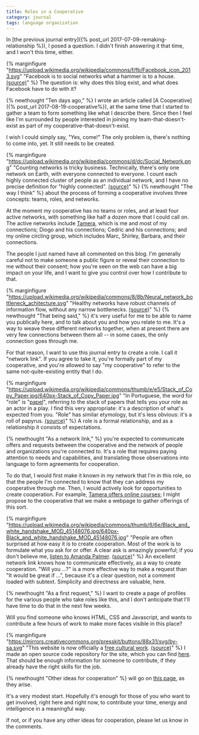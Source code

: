 ```yaml
---
title: Roles in a Cooperative
category: journal
tags: language organization
---
```


In [the previous journal entry]({% post_url 2017-07-09-remaking-relationship %}), I posed a question. I didn't finish answering it that time, and I won't this time, either.

{% marginfigure "https://upload.wikimedia.org/wikipedia/commons/f/fb/Facebook_icon_2013.svg" "Facebook is to social networks what a hammer is to a house. [(source)](https://commons.wikimedia.org/wiki/File:Facebook_icon_2013.svg)" %}
The question is: why does this blog exist, and what does Facebook have to do with it?

{% newthought "Ten days ago," %} I wrote an article called [A Cooperative]({% post_url 2017-08-19-cooperative%}), at the same time that I started to gather a team to form something like what I describe there. Since then I feel like I'm surrounded by people interested in joining my team-that-doesn't-exist as part of my cooperative-that-doesn't-exist.

I wish I could simply say, "Yes, come!" The only problem is, there's nothing to come into, yet. It still needs to be created.

{% marginfigure "https://upload.wikimedia.org/wikipedia/commons/d/dc/Social_Network.png" "Counting networks is tricky business. Technically, there's only one network on Earth, with everyone connected to everyone. I count each highly connected cluster of people as an individual network, and I have no precise definition for \"highly connected\". [(source)](https://commons.wikimedia.org/wiki/File:Social_Network.png)" %}
{% newthought "The way I think" %} about the process of forming a cooperative involves three concepts: teams, roles, and networks.

At the moment my cooperative has no teams or roles, and at least four active networks, with something like half a dozen more that I could call on. The active networks include [Tamera](http://tamera.org), which is me and most of my connections; Diogo and his connections; Cedric and his connections; and my online circling group, which includes Marc, Shirley, Barbara, and their connections.

The people I just named have all commented on this blog. I'm generally careful not to make someone a public figure or reveal their connection to me without their consent; how you're seen on the web can have a big impact on your life, and I want to give you control over how I contribute to that.

{% marginfigure "https://upload.wikimedia.org/wikipedia/commons/8/8b/Neural_network_bottleneck_achitecture.svg" "Healthy networks have robust channels of information flow, without any narrow bottlenecks. [(source)](https://commons.wikimedia.org/wiki/File:Neural_network_bottleneck_achitecture.svg)" %}
{% newthought "That being said," %} it's very useful for me to be able to name you publically here, and to talk about you and how you relate to me. It's a way to weave these different networks together, when at present there are very few connections between them all -- in some cases, the only connection goes through me.

For that reason, I want to use this journal entry to create a role. I call it "network link". If you agree to take it, you're formally part of my cooperative, and you're allowed to say "my cooperative" to refer to the same not-quite-existing entity that I do.

{% marginfigure "https://upload.wikimedia.org/wikipedia/commons/thumb/e/e5/Stack_of_Copy_Paper.jpg/640px-Stack_of_Copy_Paper.jpg" "In Portuguese, the word for \"role\" is \"[papel](https://en.wiktionary.org/wiki/papel#Portuguese)\", referring to the stack of papers that tells you your role as an actor in a play. I find this very appropriate: it's a description of what's expected from you. \"Role\" has similar etymology, but it's less obvious: it's a roll of papyrus. [(source)](https://commons.wikimedia.org/wiki/File:Stack_of_Copy_Paper.jpg)" %}
A role is a formal relationship, and as a relationship it consists of expectations.

{% newthought "As a network link," %} you're expected to communicate offers and requests between the cooperative and the network of people and organizations you're connected to. It's a role that requires paying attention to needs and capabilities, and translating those observations into language to form agreements for cooperation.

To do that, I would first make it known in my network that I'm in this role, so that the people I'm connected to know that they can address my cooperative through me. Then, I would actively look for opportunities to create cooperation. For example, [Tamera offers online courses](http://terranova.tamera.org/); I might propose to the cooperative that we make a webpage to gather offerings of this sort.

{% marginfigure "https://upload.wikimedia.org/wikipedia/commons/thumb/6/6e/Black_and_white_handshake_MOD_45148076.jpg/640px-Black_and_white_handshake_MOD_45148076.jpg" "People are often surprised at how easy it is to create cooperation. Most of the work is to formulate what you ask for or offer. A clear ask is amazingly powerful; if you don't believe me, [listen to Amanda Palmer](https://youtu.be/xMj_P_6H69g). [(source)](https://commons.wikimedia.org/wiki/File:Black_and_white_handshake_MOD_45148076.jpg)" %}
An excellent network link knows how to communicate effectively, as a way to create cooperation. "Will you ...?" is a more effective way to make a request than "It would be great if ...", because it's a clear question, not a comment loaded with subtext. Simplicity and directness are valuable, here.

{% newthought "As a first request," %} I want to create a page of profiles for the various people who take roles like this, and I don't anticipate that I'll have time to do that in the next few weeks.

Will you find someone who knows HTML, CSS and Javascript, and wants to contribute a few hours of work to make more faces visible in this place?

{% marginfigure "https://mirrors.creativecommons.org/presskit/buttons/88x31/svg/by-sa.svg" "This website is now officially a [free cultural work](https://creativecommons.org/share-your-work/public-domain/freeworks). [(source)](https://creativecommons.org/about/downloads/)" %}
I made an open source code repository for the site, which you can find [here](https://github.com/ultroneous-org/ultroneous.org). That should be enough information for someone to contribute, if they already have the right skills for the job.

{% newthought "Other ideas for cooperation" %} will go on [this page](/cooperation), as they arise.

It's a very modest start. Hopefully it's enough for those of you who want to get involved, right here and right now, to contribute your time, energy and intelligence in a meaningful way.

If not, or if you have any other ideas for cooperation, please let us know in the comments.
